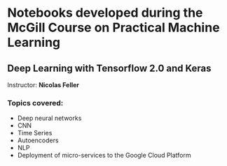 # Notebooks developed during the McGill Course on Practical Machine Learning
## Deep Learning with Tensorflow 2.0 and Keras

Instructor: **Nicolas Feller**

### Topics covered:

* Deep neural networks
* CNN
* Time Series
* Autoencoders
* NLP
* Deployment of micro-services to the Google Cloud Platform
